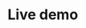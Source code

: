 # Live demo

[//]: # (::: sandbox {template=vanilla})

[//]: # ()
[//]: # (```js index.js)

[//]: # (import { CdnClient } from '@localazy/cdn-client';)

[//]: # ()
[//]: # (const fetch = async &#40;&#41; => {)

[//]: # (  const cdn = await CdnClient.create&#40;{)

[//]: # (    metafile: 'https://delivery.localazy.com/_a855374211039568660198b39c31/_e0.v2.json')

[//]: # (  }&#41;;)

[//]: # ()
[//]: # (  const response = await cdn.files&#40;{ only: cdn.metafile.files.first&#40;&#41; }&#41;)

[//]: # (    .locales&#40;{ only: 'en' }&#41;)

[//]: # (    .fetch&#40;&#41;;  )

[//]: # (})

[//]: # (```)

[//]: # ()
[//]: # (:::)
